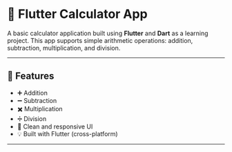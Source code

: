 # 🧮 Flutter Calculator App

A basic calculator application built using **Flutter** and **Dart** as a learning project. This app supports simple arithmetic operations: addition, subtraction, multiplication, and division.

---

## 🚀 Features

- ➕ Addition  
- ➖ Subtraction  
- ✖️ Multiplication  
- ➗ Division  
- 📱 Clean and responsive UI  
- 💡 Built with Flutter (cross-platform)

---
